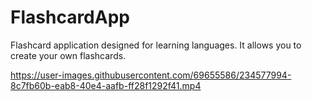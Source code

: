 # FlashcardApp

Flashcard application designed for learning languages.
 It allows you to create your own flashcards.












https://user-images.githubusercontent.com/69655586/234577994-8c7fb60b-eab8-40e4-aafb-ff28f1292f41.mp4








